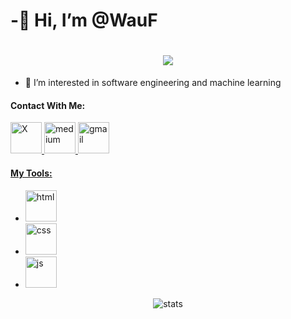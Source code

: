 <h1> -👋 Hi, I’m @WauF </h1>
<h1 align="center">
  <a href="https://git.io/typing-svg">
    <img src="https://readme-typing-svg.herokuapp.com/?lines=Hello,+There!+👋;This+is+Ahmet+Kurt....;Nice+to+meet+you!&center=true&size=30">
  </a>
</h1>

- 👀 I’m interested in software engineering and machine learning

<h4> Contact With Me: </h4>
<a href="https://x.com/AhmetEmreKurt4" target="_blank"> <img src="https://img.freepik.com/free-vector/new-2023-twitter-logo-x-icon-design_1017-45418.jpg?size=626&ext=jpg&ga=GA1.1.1485123671.1706616712&semt=ais_hybrid" alt="X" height=50 width=50> </a>
<a href="https://medium.com/@akurtt" target="_blank"> <img src="https://play-lh.googleusercontent.com/hB9t3Z-mi284_49HA3nAuhO-W5Cyhje7r2P9McdgORoVCd-0SV54c12NMQWLHnqALw" alt="medium" height=50 width=50>
<a href="mailto:akurtt2534@gmail.com"> <img src="https://1000logos.net/wp-content/uploads/2021/05/Gmail-logo.png" alt="gmail" height=50>
<h4>My Tools:</h4> 
  <ul>
      <li>
          <a href="https://github.com/WauF" target="_blank"> <img src="https://www.offidocs.com/imageswebp/logohtmlhtml5.jpg.webp" alt="html" height=50 width=50> </a>
       </li>
    <li> <a href="https://github.com/WauF" target="_blank"> <img src="https://cdn.pixabay.com/photo/2017/08/05/11/16/logo-2582747_1280.png" alt="css" height=50 width=50> </a> </li>
    <li> <a href="https://github.com/WauF" target="_blank"> <img src="https://seeklogo.com/images/O/ottawa-js-logo-394DB38073-seeklogo.com.png" alt="js" height=50 width=50> </a> </li>
  </ul>
  
  <p align="center">
    <img src="https://github-readme-stats.vercel.app/api?username=WauF&hide=contribs,prs&show_icons=true&theme=dark" alt="stats" />
  </p>
  
   <!--
  ## 💻 Current project
- [financial-go](https://github.com/Jvillegasd/financial-go)

## 🎵 Spotify status

<a href="https://31rywsonopr6oxjoijv5ey552lyu-spotify.vercel.app/api/song/?opened">
  <img src="https://31rywsonopr6oxjoijv5ey552lyu-spotify.vercel.app/api/song" width="341" height="571" alt="Now Playing">
</a>


  [![spotify-github-profile](https://spotify-github-profile.vercel.app/api/view?uid=31rywsonopr6oxjoijv5ey552lyu&cover_image=true&theme=default)](https://github.com/kittinan/spotify-github-profile)
  -->
